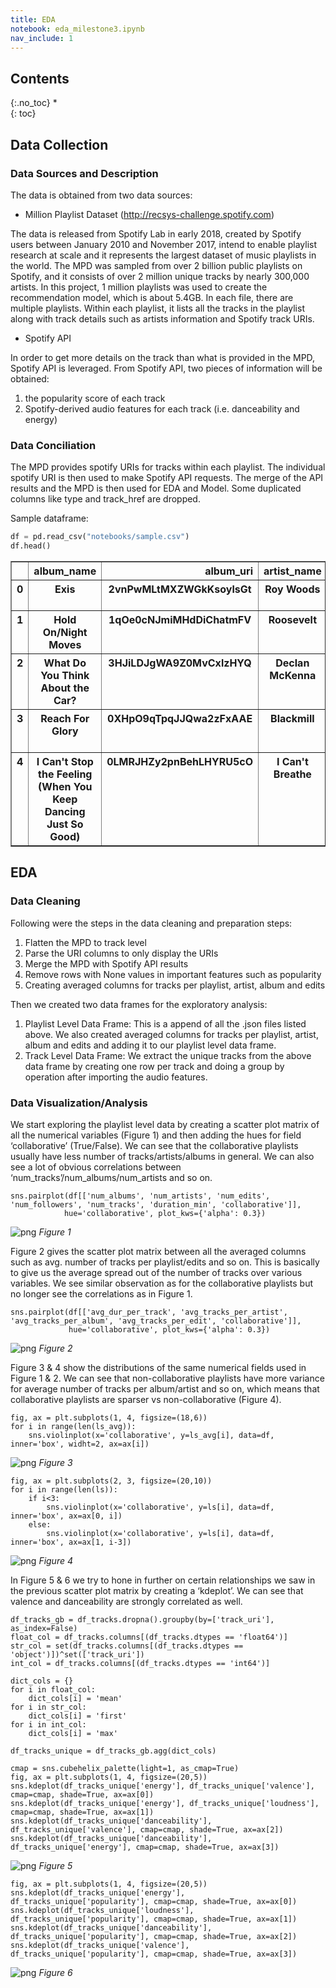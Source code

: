 ```yaml
---
title: EDA
notebook: eda_milestone3.ipynb
nav_include: 1
---
```


## Contents
{:.no_toc}
*  
{: toc}

## Data Collection
### Data Sources and Description
The data is obtained from two data sources:
- Million Playlist Dataset (http://recsys-challenge.spotify.com)

The data is released from Spotify Lab in early 2018, created by Spotify users between January 2010 and November 2017,
intend to enable playlist research at scale and it represents the largest dataset of music playlists in the world. The MPD was sampled from over 2 billion public playlists on Spotify, and it consists of over 2 million unique tracks by nearly 300,000 artists. In this project, 1 million playlists was used to create the recommendation model, which is about 5.4GB. In each file, there are multiple playlists. Within each playlist, it lists all the tracks in the playlist along with track details such as artists information and Spotify track URIs.

- Spotify API

In order to get more details on the track than what is provided in the MPD, Spotify API is leveraged. From Spotify API, two pieces of information will be obtained:
1. the popularity score of each track 
2. Spotify-derived audio features for each track (i.e. danceability and energy)

### Data Conciliation
The MPD provides spotify URIs for tracks within each playlist. The individual spotify URI is then used to make Spotify API requests. The merge of the API results and the MPD is then used for EDA and Model. Some duplicated columns like type and track_href are dropped.

Sample dataframe:

```python
df = pd.read_csv("notebooks/sample.csv")
df.head()
```
<div>
<style>
    .dataframe thead tr:only-child th {
        text-align: right;
    }

    .dataframe thead th {
        text-align: left;
    }

    .dataframe tbody tr th {
        vertical-align: top;
    }

</style>
<table border="1" class="dataframe">
  <thead>
    <tr style="text-align: right;">
      <th></th>
      <th>album_name</th>
      <th>album_uri</th>
      <th>artist_name</th>
      <th>artist_uri</th>
      <th>collaborative</th>
      <th>description</th>
      <th>duration_ms</th>
      <th>modified_at</th>
      <th>name</th>
      <th>num_albums</th>
      <th>num_artists</th>
      <th>num_edits</th>
      <th>num_followers</th>
      <th>num_tracks</th>
      <th>pid</th>
      <th>pos</th>
      <th>track_name</th>
      <th>track_uri</th>
      <th>popularity</th>
      <th>acousticness</th>
      <th>analysis_url</th>
      <th>danceability</th>
      <th>track_duration_ms</th>
      <th>energy</th>
      <th>instrumentalness</th>
      <th>key</th>
      <th>liveness</th>
      <th>loudness</th>
      <th>mode</th>
      <th>speechiness</th>
      <th>tempo</th>
      <th>time_signature</th>
      <th>valence</th>
    </tr>
  </thead>
  <tbody>
    <tr>
      <th>0</th>
      <th>Exis</th>
      <th>2vnPwMLtMXZWGkKsoylsGt</th>
      <th>Roy Woods</th>
      <th>7mDU6nMUJnOSY2Hkjz5oqM</th>
      <th>False</th>
      <th>nan</th>
      <th>5030548</th>
      <th>1506384000</th>
      <th>mood</th>
      <th>14</th>
      <th>11</th>
      <th>16</th>
      <th>1</th>
      <th>23</th>
      <th>440000</th>
      <th>0</th>
      <th>Go Go Go</th>
      <th>21bl9jnt8gKltnNYpOPbhw</th>
      <th>47.0</th>
      <th>0.209</th>
      <th>https://api.spotify.com/v1/audio-analysis/21bl9jnt8gKltnNYpOPbhw</th>
      <th>0.637</th>
      <th>245626</th>
      <th>0.365</th>
      <th>1.06e-05</th>
      <th>0</th>
      <th>.0944</th>
      <th>-11.274000000000001</th>
      <th>1</th>
      <th>0.0743</th>
      <th>77.958</th>
      <th>4</th>
      <th>0.0459</th>
    </tr>
    <tr>
      <th>1</th>
      <th>Hold On/Night Moves</th>
      <th>1qOe0cNJmiMHdDiChatmFV</th>
      <th>Roosevelt</th>
      <th>4AQrqVz6BYwy29iMxcGtx7</th>
      <th>False</th>
      <th>nan</th>
      <th>30082331</th>
      <th>1495497600</th>
      <th>costa rica</th>
      <th>108</th>
      <th>95</th>
      <th>79</th>
      <th>4</th>
      <th>118</th>
      <th>440353</th>
      <th>86</th>
      <th>Hold On</th>
      <th>2Mdw2rZMq0oFK3oDCbUZQz</th>
      <th>0.0</th>
      <th>0.0205</th>
      <th>https://api.spotify.com/v1/audio-analysis/2Mdw2rZMq0oFK3oDCbUZQz</th>
      <th>0.691</th>
      <th>206667</th>
      <th>0.693</th>
      <th>0.47</th>
      <th>4</th>
      <th>0.26899999999999996</th>
      <th>-7.647</th>
      <th>1</th>
      <th>0.0426</th>
      <th>114.23899999999999</th>
      <th>4</th>
      <th>0.815</th>
    </tr>
    <tr>
      <th>2</th>
      <th>What Do You Think About the Car?</th>
      <th>3HJiLDJgWA9Z0MvCxlzHYQ</th>
      <th>Declan McKenna</th>
      <th>2D4FOOOtWycb3Aw9nY5n3c</th>
      <th>False</th>
      <th>nan</th>
      <th>44201804</th>
      <th>1504569600</th>
      <th>heart strings</th>
      <th>174</th>
      <th>146</th>
      <th>120</th>
      <th>15</th>
      <th>188</th>
      <th>440188</th>
      <th>158</th>
      <th>Brazil</th>
      <th>4sNG6zQBmtq7M8aeeKJRMQ</th>
      <th>65.0</th>
      <th>0.0941</th>
      <th>https://api.spotify.com/v1/audio-analysis/4sNG6zQBmtq7M8aeeKJRMQ</th>
      <th>0.687</th>
      <th>252307</th>
      <th>0.617</th>
      <th>1.32e-05</th>
      <th>4</th>
      <th>0.0898</th>
      <th>-5.212999999999999</th>
      <th>1</th>
      <th>0.0287</th>
      <th>121.08</th>
      <th>4</th>
      <th>0.665</th>
    </tr>
    <tr>
      <th>3</th>
      <th>Reach For Glory</th>
      <th>0XHpO9qTpqJJQwa2zFxAAE</th>
      <th>Blackmill</th>
      <th>4kjWnaLfIRcLJ1Dy4Wr6tY</th>
      <th>False</th>
      <th>nan</th>
      <th>13610945</th>
      <th>1419811200</th>
      <th>Wub Wub</th>
      <th>31</th>
      <th>24</th>
      <th>12</th>
      <th>1</th>
      <th>49</th>
      <th>440253</th>
      <th>39</th>
      <th>In The Night Of Wilderness</th>
      <th>3RZzg8yZs5HaRjQiDiBIsV</th>
      <th>40.0</th>
      <th>0.00233</th>
      <th>https://api.spotify.com/v1/audio-analysis/3RZzg8yZs5HaRjQiDiBIsV</th>
      <th>0.5489999999999999</th>
      <th>327004</th>
      <th>0.789</th>
      <th>0.5579999999999999</th>
      <th>4</th>
      <th>0.244</th>
      <th>-7.553</th>
      <th>0</th>
      <th>0.0315</th>
      <th>140.026</th>
      <th>4</th>
      <th>0.0705</th>
    </tr>
    <tr>
      <th>4</th>
      <th>I Can't Stop the Feeling (When You Keep Dancing Just So Good)</th>
      <th>0LMRJHZy2pnBehLHYRU5cO</th>
      <th>I Can't Breathe</th>
      <th>5MK9x0RbHMQFGDAknCMVeF</th>
      <th>False</th>
      <th>nan</th>
      <th>25995379</th>
      <th>1508371200</th>
      <th>music</th>
      <th>105</th>
      <th>89</th>
      <th>55</th>
      <th>1</th>
      <th>113</th>
      <th>440266</th>
      <th>54</th>
      <th>Can't Stop the Feeling</th>
      <th>0zmXotS8KeYXR3zMT0SQWm</th>
      <th>25.0</th>
      <th>0.0532</th>
      <th>https://api.spotify.com/v1/audio-analysis/0zmXotS8KeYXR3zMT0SQWm</th>
      <th>0.679</th>
      <th>232859</th>
      <th>0.725</th>
      <th>0.000324</th>
      <th>6</th>
      <th>0.34299999999999997</th>
      <th>-7.952999999999999</th>
      <th>1</th>
      <th>0.04</th>
      <th>116.354</th>
      <th>4</th>
      <th>0.917</th>
    </tr>
  </tbody>
</table>
</div>


## EDA 
### Data Cleaning
Following were the steps in the data cleaning and preparation steps:
1. Flatten the MPD to track level
2. Parse the URI columns to only display the URIs
3. Merge the MPD with Spotify API results
4. Remove rows with None values in important features such as popularity
5. Creating averaged columns for tracks per playlist, artist, album and edits

Then we created two data frames for the exploratory analysis:
1. Playlist Level Data Frame: This is a append of all the .json files listed above. We also created averaged columns for tracks per playlist, artist, album and edits and adding it to our playlist level data frame.
2. Track Level Data Frame: We extract the unique tracks from the above data frame by creating one row per track and doing a group by operation after importing the audio features.

### Data Visualization/Analysis
We start exploring the playlist level data by creating a scatter plot matrix of all the numerical variables (Figure 1) and then adding the hues for field ‘collaborative’ (True/False). We can see that the collaborative playlists usually have less number of tracks/artists/albums in general. We can also see a lot of obvious correlations between ‘num_tracks’/num_albums/num_artists and so on.
```
sns.pairplot(df[['num_albums', 'num_artists', 'num_edits', 'num_followers', 'num_tracks', 'duration_min', 'collaborative']],
            hue='collaborative', plot_kws={'alpha': 0.3})
```
![png](olives-eda_files/figure1.png)
*Figure 1*

Figure 2 gives the scatter plot matrix between all the averaged columns such as avg. number of tracks per playlist/edits and so on. This is basically to give us the average spread out of the number of tracks over various variables. We see similar observation as for the collaborative playlists but no longer see the correlations as in Figure 1.
```
sns.pairplot(df[['avg_dur_per_track', 'avg_tracks_per_artist', 'avg_tracks_per_album', 'avg_tracks_per_edit', 'collaborative']], 
             hue='collaborative', plot_kws={'alpha': 0.3})
```
![png](olives-eda_files/figure2.png)
*Figure 2*

Figure 3 & 4 show the distributions of the same numerical fields used in Figure 1 & 2. We can see that non-collaborative playlists have more variance for average number of tracks per album/artist and so on, which means that collaborative playlists are sparser vs non-collaborative (Figure 4).
```
fig, ax = plt.subplots(1, 4, figsize=(18,6))
for i in range(len(ls_avg)):
    sns.violinplot(x='collaborative', y=ls_avg[i], data=df, inner='box', widht=2, ax=ax[i])
```
![png](olives-eda_files/figure3.png)
*Figure 3*
```
fig, ax = plt.subplots(2, 3, figsize=(20,10))
for i in range(len(ls)):
    if i<3:
        sns.violinplot(x='collaborative', y=ls[i], data=df, inner='box', ax=ax[0, i])
    else: 
        sns.violinplot(x='collaborative', y=ls[i], data=df, inner='box', ax=ax[1, i-3])
```
![png](olives-eda_files/figure4.png)
*Figure 4*

In Figure 5 & 6 we try to hone in further on certain relationships we saw in the previous scatter plot matrix by creating a ‘kdeplot’. We can see that valence and danceability are strongly correlated as well.


```
df_tracks_gb = df_tracks.dropna().groupby(by=['track_uri'], as_index=False)
float_col = df_tracks.columns[(df_tracks.dtypes == 'float64')]
str_col = set(df_tracks.columns[(df_tracks.dtypes == 'object')])^set(['track_uri'])
int_col = df_tracks.columns[(df_tracks.dtypes == 'int64')]

dict_cols = {}
for i in float_col:
    dict_cols[i] = 'mean'
for i in str_col:
    dict_cols[i] = 'first'
for i in int_col:
    dict_cols[i] = 'max'

df_tracks_unique = df_tracks_gb.agg(dict_cols)
```

```
cmap = sns.cubehelix_palette(light=1, as_cmap=True)
fig, ax = plt.subplots(1, 4, figsize=(20,5))
sns.kdeplot(df_tracks_unique['energy'], df_tracks_unique['valence'], cmap=cmap, shade=True, ax=ax[0])
sns.kdeplot(df_tracks_unique['energy'], df_tracks_unique['loudness'], cmap=cmap, shade=True, ax=ax[1])
sns.kdeplot(df_tracks_unique['danceability'], df_tracks_unique['valence'], cmap=cmap, shade=True, ax=ax[2])
sns.kdeplot(df_tracks_unique['danceability'], df_tracks_unique['energy'], cmap=cmap, shade=True, ax=ax[3])
```
![png](olives-eda_files/figure5.png)
*Figure 5*

```
fig, ax = plt.subplots(1, 4, figsize=(20,5))
sns.kdeplot(df_tracks_unique['energy'], df_tracks_unique['popularity'], cmap=cmap, shade=True, ax=ax[0])
sns.kdeplot(df_tracks_unique['loudness'], df_tracks_unique['popularity'], cmap=cmap, shade=True, ax=ax[1])
sns.kdeplot(df_tracks_unique['danceability'], df_tracks_unique['popularity'], cmap=cmap, shade=True, ax=ax[2])
sns.kdeplot(df_tracks_unique['valence'], df_tracks_unique['popularity'], cmap=cmap, shade=True, ax=ax[3])
```
![png](olives-eda_files/figure6.png)
*Figure 6*
